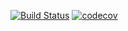 [![Build Status](https://travis-ci.org/vladislav-buivol/job4j_grabber.svg?branch=main)](https://travis-ci.org/vladislav-buivol/job4j_grabber)
[![codecov](https://codecov.io/gh/vladislav-buivol/job4j_grabber/branch/main/graph/badge.svg)](https://codecov.io/gh/vladislav-buivol/job4j_grabber)
